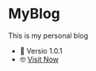 # MyBlog
This is my personal blog

- 🤔 Versio 1.0.1
- 🤓 [Visit Now](https://aarontian2001.github.io/MyBlog/)
